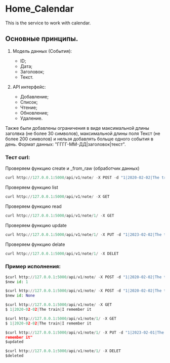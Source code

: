 # Home_Calendar
This is the service to work with calendar.

## Основные принципы.
1. Модель данных (События):
    - ID;
    - Дата;
    - Заголовок; 
    - Текст.


2. API интерфейс:
    - Добавление;
    - Список;
    - Чтение; 
    - Обновление;
    - Удаление.
   
Также были добавлены ограничения в виде максимальной длины заголвка (не более 30 символов), максимальной длины поля Текст (не более 200 символов) и нельзя добавлять больше одного события в день. Формат данных: "ГГГГ-ММ-ДД|заголовок|текст".


### Тест curl:
Проверяем функцию create и _from_raw (обработчик данных)
```python
curl http://127.0.0.1:5000/api/v1/note/ -X POST -d "1|2020-02-02|The train|I remember it"
```
Проверяем функцию list
```python
curl http://127.0.0.1:5000/api/v1/note/ -X GET 
```
Проверяем функцию read
```python
curl http://127.0.0.1:5000/api/v1/note/1/ -X GET 
```
Проверяем функцию update
```python
curl http://127.0.0.1:5000/api/v1/note/1/ -X PUT -d "1|2023-02-02|The train|I remember it" 
```
Проверяем функцию delate
```python
curl http://127.0.0.1:5000/api/v1/note/1/ -X DELET 
```
### Пример исполнения:
```python
$curl http://127.0.0.1:5000/api/v1/note/ -X POST -d "1|2020-02-02|The train|I remember it"
$new id: 1

$curl http://127.0.0.1:5000/api/v1/note/ -X POST -d "1|2020-02-02|The train|I remember it"
$new id: None

$curl http://127.0.0.1:5000/api/v1/note/ -X GET
$ 1|2020-02-02|The train|I remember it

$curl http://127.0.0.1:5000/api/v1/note/1/ -X GET
$ 1|2020-02-02|The train|I remember it

$curl http://127.0.0.1:5000/api/v1/note/1/ -X PUT -d "1|2023-02-01|The train|I 
remember it" 
$updated

$curl http://127.0.0.1:5000/api/v1/note/1/ -X DELET
$deleted


```
